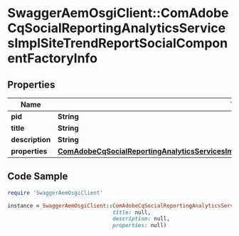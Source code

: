 # SwaggerAemOsgiClient::ComAdobeCqSocialReportingAnalyticsServicesImplSiteTrendReportSocialComponentFactoryInfo

## Properties

Name | Type | Description | Notes
------------ | ------------- | ------------- | -------------
**pid** | **String** |  | [optional] 
**title** | **String** |  | [optional] 
**description** | **String** |  | [optional] 
**properties** | [**ComAdobeCqSocialReportingAnalyticsServicesImplSiteTrendReportSocialComponentFactoryProperties**](ComAdobeCqSocialReportingAnalyticsServicesImplSiteTrendReportSocialComponentFactoryProperties.md) |  | [optional] 

## Code Sample

```ruby
require 'SwaggerAemOsgiClient'

instance = SwaggerAemOsgiClient::ComAdobeCqSocialReportingAnalyticsServicesImplSiteTrendReportSocialComponentFactoryInfo.new(pid: null,
                                 title: null,
                                 description: null,
                                 properties: null)
```


